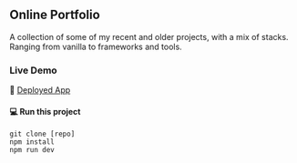 ## Online Portfolio

A collection of some of my recent and older projects, with a mix of stacks. Ranging from vanilla to frameworks and tools.

### Live Demo

🚀 [Deployed App](https://front-ed-portfolio.netlify.app/)

#### 💻 Run this project

```
git clone [repo]
npm install
npm run dev
```
